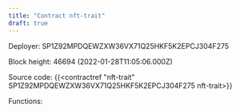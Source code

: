 ```yaml
---
title: "Contract nft-trait"
draft: true
---
```

Deployer: SP1Z92MPDQEWZXW36VX71Q25HKF5K2EPCJ304F275


 



Block height: 46694 (2022-01-28T11:05:06.000Z)

Source code: {{<contractref "nft-trait" SP1Z92MPDQEWZXW36VX71Q25HKF5K2EPCJ304F275 nft-trait>}}

Functions:


